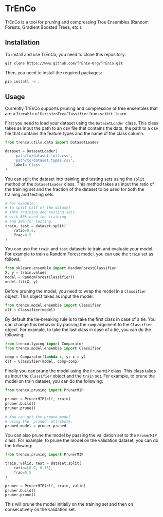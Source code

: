 # TrEnCo

TrEnCo is a tool for pruning and compressing Tree Ensembles (Random Forests, Gradient Boosted Trees, etc.).

## Installation

To install and use TrEnCo, you need to clone this repository:

```bash
git clone https://www.github.com/TrEnCo-Org/TrEnCo.git
```

Then, you need to install the required packages:

```bash
pip install -e .
```

## Usage

Currently TrEnCo supports pruning and compression of tree ensembles that are a `Iterable` of `DecisionTreeClassifier` from `scikit-learn`.

First you need to load your dataset using the `DatasetLoader` class. This class takes as input the path to an csv file that contains the data, the path to a csv file that contains the feature types and the name of the class column. 

```python
from trenco.utils.data import DatasetLoader

dataset = DatasetLoader(
    'path/to/dataset.full.csv',
    'path/to/dataset.types.csv',
    label='Class'
)
```

You can split the dataset into training and testing sets using the `split` method of the `DatasetLoader` class. This method takes as input the ratio of the training set and the fraction of the dataset to be used for both the training and testing sets.

```python
# For example: 
# to split half of the dataset
# into training and testing sets.
# with 80% used for training
# and 20% for testing.
train, test = dataset.split(
    ratio=0.8,
    frac=0.5
)
```

You can use the `train` and `test` datasets to train and evaluate your model. For example to train a Random Forest model, you can use the `train` set as follows:

```python
from sklearn.ensemble import RandomForestClassifier
X, y = train.values
model = RandomForestClassifier()
model.fit(X, y)
```

Before pruning the model, you need to wrap the model in a `Classifier` object. This object takes as input the model.

```python
from trenco.model.ensemble import Classifier
clf = Classifier(model)
```

By default the tie-breaking rule is to take the first class in case of a tie. You can change this behavior by passing the `comp` argument to the `Classifier` object. For example, to take the last class in case of a tie, you can do the following:

```python
from trenco.typing import Comparator
from trenco.model.ensemble import Classifier

comp = Comparator(lambda x, y: x > y)
clf = Classifier(model, comp=comp)
```

Finally you can prune the model using the `PrunerMIP` class. This class takes as input the `Classifier` object and the `train` set. For example, to prune the model on train dataset, you can do the following:

```python
from trenco.pruning import PrunerMIP

pruner = PrunerMIP(clf, train)
pruner.build()
pruner.prune()

# You can get the pruned model 
# using the `pruned` attribute.
pruned_model = pruner.pruned
```

You can also prune the model by passing the validation set to the `PrunerMIP` class. For example, to prune the model on the validation dataset, you can do the following:

```python
from trenco.pruning import PrunerMIP

train, valid, test = dataset.split(
    ratio=[0.7, 0.15],
    frac=0.5
)

pruner = PrunerMIP(clf, train, valid)
pruner.build()
pruner.prune()
```

This will prune the model initially on the training set and then on consecutively on the validation set.
